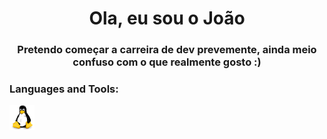 <h1 align="center">Ola, eu sou o João</h1>
<h3 align="center">Pretendo começar a carreira de dev prevemente, ainda meio confuso com o que realmente gosto :)</h3>


<h3 align="left">Languages and Tools:</h3>
<p align="left"> <a href="https://www.linux.org/" target="_blank" rel="noreferrer"> <img src="https://raw.githubusercontent.com/devicons/devicon/master/icons/linux/linux-original.svg" alt="linux" width="40" height="40"/> </a> </p>


